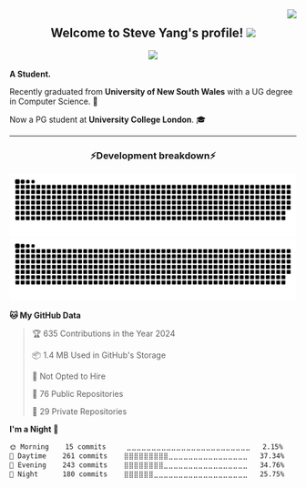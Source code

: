 <img align="right" src="https://visitor-badge.laobi.icu/badge?page_id=typedefSY.typedefSY">

<h2 align="center">
  Welcome to Steve Yang's profile!
  <img src="https://media.giphy.com/media/hvRJCLFzcasrR4ia7z/giphy.gif" width="28">
</h2>

<!-- Typing SVG by DenverCoder1 -->
<p align="center">
  <a href="https://github.com/DenverCoder1/readme-typing-svg">
    <img src="https://readme-typing-svg.herokuapp.com/?font=Fira&color=FF822D&center=true&vCenter=true&lines=Hi+there!+;I+am+typedefSY.;A+Developer+%2F+Researcher;%23UNSW+Graduate.;Now+at+University+of+Melbourne.;Nice+to+meet+you+here~">
  </a>
</p>

**A Student.**

Recently graduated from **University of New South Wales** with a UG degree in Computer Science. 🎉

Now a PG student at **University College London**. 🎓

<hr>

<h3 align="center">⚡Development breakdown⚡</h3>

![github contribution grid snake animation](https://raw.githubusercontent.com/typedefSY/typedefSY/output/github-contribution-grid-snake-dark.svg?palette=github-dark#gh-dark-mode-only)
![github contribution grid snake animation](https://raw.githubusercontent.com/typedefSY/typedefSY/output/github-contribution-grid-snake.svg#gh-light-mode-only)

<!--START_SECTION:waka-->
**🐱 My GitHub Data** 

> 🏆 635 Contributions in the Year 2024
 > 
> 📦 1.4 MB Used in GitHub's Storage 
 > 
> 🚫 Not Opted to Hire
 > 
> 📜 76 Public Repositories 
 > 
> 🔑 29 Private Repositories  
 > 
**I'm a Night 🦉** 

```text
🌞 Morning    15 commits     ⣀⣀⣀⣀⣀⣀⣀⣀⣀⣀⣀⣀⣀⣀⣀⣀⣀⣀⣀⣀⣀⣀⣀⣀⣀   2.15% 
🌆 Daytime    261 commits    ⣿⣿⣿⣿⣿⣿⣿⣿⣿⣀⣀⣀⣀⣀⣀⣀⣀⣀⣀⣀⣀⣀⣀⣀⣀   37.34% 
🌃 Evening    243 commits    ⣿⣿⣿⣿⣿⣿⣿⣿⣀⣀⣀⣀⣀⣀⣀⣀⣀⣀⣀⣀⣀⣀⣀⣀⣀   34.76% 
🌙 Night      180 commits    ⣿⣿⣿⣿⣿⣿⣀⣀⣀⣀⣀⣀⣀⣀⣀⣀⣀⣀⣀⣀⣀⣀⣀⣀⣀   25.75%